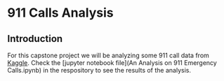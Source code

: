 # 911 Calls Analysis
## Introduction
For this capstone project we will be analyzing some 911 call data from [Kaggle](https://www.kaggle.com/mchirico/montcoalert).
Check the [jupyter notebook file](An Analysis on 911 Emergency Calls.ipynb) in the respository to see the results of the analysis.
